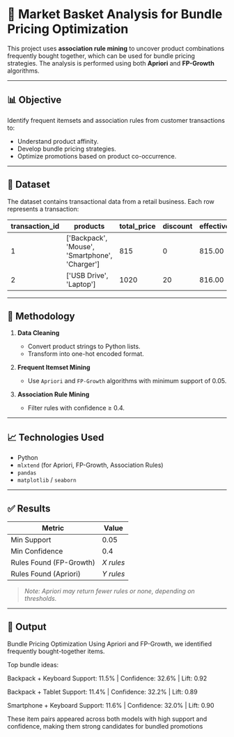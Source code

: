 # 🛒 Market Basket Analysis for Bundle Pricing Optimization

This project uses **association rule mining** to uncover product combinations frequently bought together, which can be used for bundle pricing strategies. The analysis is performed using both **Apriori** and **FP-Growth** algorithms.

---

## 📊 Objective

Identify frequent itemsets and association rules from customer transactions to:
- Understand product affinity.
- Develop bundle pricing strategies.
- Optimize promotions based on product co-occurrence.

---

## 🧾 Dataset

The dataset contains transactional data from a retail business. Each row represents a transaction:

| transaction_id | products                                           | total_price | discount | effective_price |
|----------------|----------------------------------------------------|-------------|----------|------------------|
| 1              | ['Backpack', 'Mouse', 'Smartphone', 'Charger']    | 815         | 0        | 815.00           |
| 2              | ['USB Drive', 'Laptop']                           | 1020        | 20       | 816.00           |

---

## 🔧 Methodology

1. **Data Cleaning**
   - Convert product strings to Python lists.
   - Transform into one-hot encoded format.

2. **Frequent Itemset Mining**
   - Use `Apriori` and `FP-Growth` algorithms with minimum support of 0.05.

3. **Association Rule Mining**
   - Filter rules with confidence ≥ 0.4.

---

## 📈 Technologies Used

- Python
- `mlxtend` (for Apriori, FP-Growth, Association Rules)
- `pandas`
- `matplotlib` / `seaborn`

---

## ✅ Results

| Metric       | Value       |
|--------------|-------------|
| Min Support  | 0.05        |
| Min Confidence | 0.4      |
| Rules Found (FP-Growth) | _X rules_ |
| Rules Found (Apriori)   | _Y rules_ |

> _Note: Apriori may return fewer rules or none, depending on thresholds._

---

## 📌 Output
Bundle Pricing Optimization
Using Apriori and FP-Growth, we identified frequently bought-together items.

Top bundle ideas:

Backpack + Keyboard
Support: 11.5% | Confidence: 32.6% | Lift: 0.92

Backpack + Tablet
Support: 11.4% | Confidence: 32.2% | Lift: 0.89

Smartphone + Keyboard
Support: 11.6% | Confidence: 32.0% | Lift: 0.90

These item pairs appeared across both models with high support and confidence, making them strong candidates for bundled promotions

